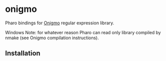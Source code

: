 # onigmo

Pharo bindings for [Onigmo](https://github.com/k-takata/Onigmo) regular expression library.

Windows Note: for whatever reason Pharo can read only library compiled by nmake (see Onigmo compilation instructions).

## Installation


